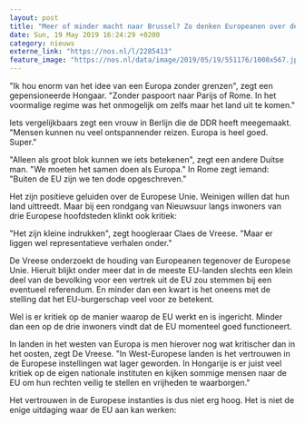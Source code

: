 ```yaml
---
layout: post
title: "Meer of minder macht naar Brussel? Zo denken Europeanen over de EU"
date: Sun, 19 May 2019 16:24:29 +0200
category: nieuws
externe_link: "https://nos.nl/l/2285413"
feature_image: "https://nos.nl/data/image/2019/05/19/551176/1008x567.jpg"
---
```


<p>"Ik hou enorm van het idee van een Europa zonder grenzen", zegt een gepensioneerde Hongaar. "Zonder paspoort naar Parijs of Rome. In het voormalige regime was het onmogelijk om zelfs maar het land uit te komen."</p>
<p>Iets vergelijkbaars zegt een vrouw in Berlijn die de DDR heeft meegemaakt. "Mensen kunnen nu veel ontspannender reizen. Europa is heel goed. Super."</p>
<p>"Alleen als groot blok kunnen we iets betekenen", zegt een andere Duitse man. "We moeten het samen doen als Europa." In Rome zegt iemand: "Buiten de EU zijn we ten dode opgeschreven."</p>
<p>Het zijn positieve geluiden over de Europese Unie. Weinigen willen dat hun land uittreedt. Maar bij een rondgang van Nieuwsuur langs inwoners van drie Europese hoofdsteden klinkt ook kritiek:</p>
<p>"Het zijn kleine indrukken", zegt hoogleraar Claes de Vreese. "Maar er liggen wel representatieve verhalen onder."</p>
<p>De Vreese onderzoekt de houding van Europeanen tegenover de Europese Unie. Hieruit blijkt onder meer dat in de meeste EU-landen slechts een klein deel van de bevolking voor een vertrek uit de EU zou stemmen bij een eventueel referendum. En minder dan een kwart is het oneens met de stelling dat het EU-burgerschap veel voor ze betekent.</p>
<p>Wel is er kritiek op de manier waarop de EU werkt en is ingericht. Minder dan een op de drie inwoners vindt dat de EU momenteel goed functioneert.</p>
<p>In landen in het westen van Europa is men hierover nog wat kritischer dan in het oosten, zegt De Vreese. "In West-Europese landen is het vertrouwen in de Europese instellingen wat lager geworden. In Hongarije is er juist veel kritiek op de eigen nationale instituten en kijken sommige mensen naar de EU om hun rechten veilig te stellen en vrijheden te waarborgen."</p>
<p>Het vertrouwen in de Europese instanties is dus niet erg hoog. Het is niet de enige uitdaging waar de EU aan kan werken:</p>
